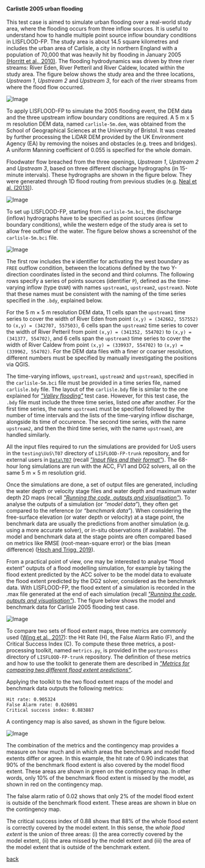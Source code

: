 #### Carlistle 2005 urban flooding

This test case is aimed to simulate urban flooding over a real-world study area, where the flooding occurs from three inflow sources. It is useful to understand how to handle multiple point source inflow boundary conditions in LISFLOOD-FP. The study area is about 14.5 square kilometres and includes the urban area of Carlisle, a city in northern England with a population of 70,000 that was heavily hit by flooding in January 2005 [(Horritt et al., 2010)](https://www.icevirtuallibrary.com/doi/pdf/10.1680/wama.2010.163.6.273). The flooding hydrodynamics was driven by three river streams: River Eden, River Petteril and River Caldew, located within the study area. The figure below shows the study area and the three locations, *Upstream 1*, *Upstream 2* and *Upstream 3*, for each of the river streams from where the flood flow occurred.   

![Image](/Figures/carl_1.PNG)

To apply LISFLOOD-FP to simulate the 2005 flooding event, the DEM data and the three upstream inflow boundary conditions are required. A 5 m x 5 m resolution DEM data, named `carlisle-5m.dem`, was obtained from the School of Geographical Sciences at the University of Bristol. It was created by further processing the LiDAR DEM provided by the UK Environment Agency (EA) by removing the noises and obstacles (e.g. trees and bridges). A uniform Manning coefficient of 0.055 is specified for the whole domain. 

Floodwater flow breached from the three openings, *Upstream 1*, *Upstream 2* and *Upstream 3*, based on three different discharge hydrographs (in 15-minute intervals). These hydrographs are shown in the figure below. They were generated through 1D flood routing from previous studies (e.g. [Neal et al. (2013)](https://onlinelibrary.wiley.com/doi/10.1002/hyp.9572)).

![Image](/Figures/carl_2.PNG)

To set up LISFLOOD-FP, starting from `carlisle-5m.bci`, the discharge (inflow) hydrographs have to be specified as point sources (inflow boundary conditions), while the western edge of the study area is set to allow free outflow of the water. The figure below shows a screenshot of the `carlisle-5m.bci` file.

![Image](/Figures/carl_3.PNG)

The first row includes the `W` identifier for activating the west boundary as `FREE` outflow condition, between the locations defined by the two Y-direction coordinates listed in the second and third columns. The following rows specify a series of points sources (identifier `P`), defined as the time-varying inflow (type `QVAR`) with names `upstream1`, `upstream2`, `upstream3`. Note that these names must be consistent with the naming of the time series specified in the `.bdy`, explained below. 

For the 5 m × 5 m resolution DEM data, 11 cells span the `upstream1` time series to cover the width of River Eden from point `(x,y) = (342662, 557552)` to `(x,y) = (342707, 557503)`, 6 cells span the `upstream2` time series to cover the width of River Petteril from point `(x,y) = (341352, 554702)` to `(x,y) = (341377, 554702)`, and 6 cells span the `upstream3` time series to cover the width of River Caldew from point `(x,y) = (339937, 554702)` to `(x,y) = (339962, 554702)`. For the DEM data files with a finer or coarser resolution, different numbers must be specified by manually investigating the positions via QGIS. 

The time-varying inflows, `upstream1`, `upstream2` and `upstream3`, specified in the `carlisle-5m.bci` file must be provided in a time series file, named `carlisle.bdy` file. The layout of the `carlisle.bdy` file is similar to the one explained for [*"Valley flooding"*](/EnvAcy5.md) test case. However, for this test case, the `.bdy` file must include the three time series, listed one after another. For the first time series, the name `upstream1` must be specified followed by the number of time intervals and the lists of the time-varying inflow discharge, alongside its time of occurence. The second time series, with the name `upstream2`, and then the third time series, with the name `upstream3`, are handled similarly.
 
All the input files required to run the simulations are provided for UoS users in the `testing\UoS\T07` directory of `LISFLOOD-FP-trunk` repository, and for external users in [`Data\T07`](https://github.com/ci1xgk/Fellowship_Webpage/tree/master/Data/T07) (recall [*"Input files and their format"*](/Merewether1.md)). The 68-hour long simulations are run with the ACC, FV1 and DG2 solvers, all on the same 5 m × 5 m resolution grid.

Once the simulations are done, a set of output files are generated, including the water depth or velocity stage files and water depth and maximum water depth 2D maps (recall [*"Running the code, outputs and visualisation"*](/Merewether3.md)). To analyse the outputs of a simulation (or *“model data”*), they often get compared to the reference (or *“benchmark data”*). When considering the free-surface elevation (or water depth or velocity) at a stage point, the benchmark data are usually the predictions from another simulation (e.g. using a more accurate solver), or in-situ observations (if available). The model and benchmark data at the stage points are often compared based on metrics like RMSE (root-mean-square error) or the bias (mean difference) ([Hoch and Trigg, 2019](https://iopscience.iop.org/article/10.1088/1748-9326/aaf3d3)). 

From a practical point of view, one may be interested to analyse “flood extent” outputs of a flood modelling simulation, for example by taking the flood extent predicted by the ACC solver to be the model data to evaluate the flood extent predicted by the DG2 solver, considered as the benchmark data. With LISFLOOD-FP, the flood extent of a simulation is recorded in the .max file generated at the end of each simulation (recall [*"Running the code, outputs and visualisation"*](/Merewether3.md)). The figure below shows the model and benchmark data for Carlisle 2005 flooding test case.

![Image](/Figures/metrics5.svg)

To compare two sets of flood extent maps, three metrics are commonly used ([Wing et al., 2017](https://agupubs.onlinelibrary.wiley.com/doi/full/10.1002/2017WR020917)): the Hit Rate (H), the False Alarm Ratio (F), and the Critical Success Index (C). To compute these three metrics, a post-processing toolkit, named `metrics.py`, is provided in the `postprocess` directory of `LISFLOOD-FP-trunk` repository. The definition of these metrics and how to use the toolkit to generate them are described in [*"Metrics for comparing two different flood extent predictions"*](/metrics.md).

Applying the toolkit to the two flood extent maps of the model and benchmark data outputs the following metrics:

```
Hit rate: 0.905324
False Alarm rate: 0.026091
Critical success index: 0.883887
```

A contingency map is also saved, as shown in the figure below.

![Image](/Figures/carl_4.png)

The combination of the metrics and the contingency map provides a measure on how much and in which areas the benchmark and model flood extents differ or agree. In this example, the hit rate of 0.90 indicates that 90% of the benchmark flood extent is also covered by the model flood extent. These areas are shown in green on the contingency map. In other words, only 10% of the benchmark flood extent is missed by the model, as shown in red on the contingency map.

The false alarm ratio of 0.02 shows that only 2% of the model flood extent is outside of the benchmark flood extent. These areas are shown in blue on the contingency map.

The critical success index of 0.88 shows that 88% of the whole flood extent is correctly covered by the model extent. In this sense, the *whole flood extent* is the union of three areas: (i) the area correctly covered by the model extent, (ii) the area missed by the model extent and (iii) the area of the model extent that is outside of the benchmark extent.

[back](/LISFLOOD8.0.md)

